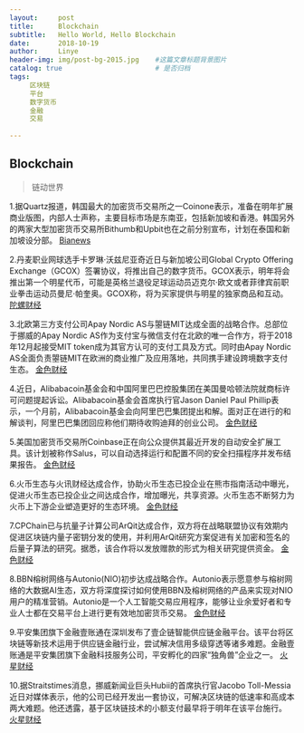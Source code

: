 ```yaml
---
layout:     post
title:      Blockchain
subtitle:   Hello World, Hello Blockchain
date:       2018-10-19 
author:     Linye 
header-img: img/post-bg-2015.jpg 	#这篇文章标题背景图片
catalog: true 						# 是否归档
tags:	
     区块链
     平台
     数字货币
     金融
     交易
    
---
```


## Blockchain
>链动世界

1.据Quartz报道，韩国最大的加密货币交易所之一Coinone表示，准备在明年扩展商业版图，内部人士声称，主要目标市场是东南亚，包括新加坡和香港。韩国另外的两家大型加密货币交易所Bithumb和Upbit也在之前分别宣布，计划在泰国和新加坡设分部。 [Bianews](https://www.bianews.com/news/flash?id=22687)

2.丹麦职业网球选手卡罗琳·沃兹尼亚奇近日与新加坡公司Global Crypto Offering Exchange（GCOX）签署协议，将推出自己的数字货币。GCOX表示，明年将会推出第一个明星代币，可能是英格兰退役足球运动员迈克尔·欧文或者菲律宾前职业拳击运动员曼尼·帕奎奥。GCOX称，将为买家提供与明星的独家商品和互动。 [陀螺财经](https://www.tuoluocaijing.cn/kuaixun/detail-28652.html)

3.北欧第三方支付公司Apay Nordic AS与曌链MIT达成全面的战略合作。总部位于挪威的Apay Nordic AS作为支付宝与微信支付在北欧的唯一合作方，将于2018年12月起接受MIT token成为其官方认可的支付工具及方式。同时由Apay Nordic AS全面负责曌链MIT在欧洲的商业推广及应用落地，共同携手建设跨境数字支付生态。 [金色财经](https://www.jinse.com/lives/59006.htm)

4.近日，Alibabacoin基金会和中国阿里巴巴控股集团在美国曼哈顿法院就商标许可问题提起诉讼。Alibabacoin基金会首席执行官Jason Daniel Paul Phillip表示，一个月前，Alibabacoin基金会向阿里巴巴集团提出和解。面对正在进行的和解谈判，阿里巴巴集团回应称他们期待收购迪拜的创业公司。 [金色财经](https://www.jinse.com/lives/58950.htm)

5.美国加密货币交易所Coinbase正在向公众提供其最近开发的自动安全扩展工具。该计划被称作Salus，可以自动选择运行和配置不同的安全扫描程序并发布结果报告。 [金色财经](https://www.jinse.com/lives/58791.htm)

6.火币生态与火讯财经达成合作，协助火币生态已投企业在熊市指南活动中曝光，促进火币生态已投企业之间达成合作，增加曝光，共享资源。火币生态不断努力为火币上下游企业塑造更好的生态环境。 [金色财经](https://www.jinse.com/lives/58978.htm)

7.CPChain已与抗量子计算公司ArQit达成合作，双方将在战略联盟协议有效期内促进区块链内量子密钥分发的使用，并利用ArQit研究方案促进有关加密和签名的后量子算法的研究。据悉，该合作将以发放赠款的形式为相关研究提供资金。 [金色财经](https://www.jinse.com/lives/59002.htm)

8.BBN榕树网络与Autonio(NIO)初步达成战略合作。Autonio表示愿意参与榕树网络的大数据AI生态，双方将深度探讨如何使用BBN及榕树网络的产品来实现对NIO用户的精准营销。Autonio是一个人工智能交易应用程序，能够让业余爱好者和专业人士都在交易平台上进行更有效地加密货币交易。 [金色财经](https://www.jinse.com/lives/58881.htm)

9.平安集团旗下金融壹账通在深圳发布了壹企链智能供应链金融平台。该平台将区块链等新技术运用于供应链金融行业，尝试解决信用多级穿透等诸多难题。金融壹账通是平安集团旗下金融科技服务公司，平安孵化的四家“独角兽”企业之一。 [火星财经](http://www.huoxing24.com/liveNewsDetail/20181019105803334727.html)

10.据Straitstimes消息，挪威新闻业巨头Hubii的首席执行官Jacobo Toll-Messia近日对媒体表示，他的公司已经开发出一套协议，可解决区块链的低速率和高成本两大难题。他还透露，基于区块链技术的小额支付最早将于明年在该平台施行。 [火星财经](http://www.huoxing24.com/liveNewsDetail/20181019060003946939.html)
